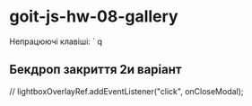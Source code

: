 # goit-js-hw-08-gallery

Непрацюючі клавіші:
` q

## Бекдроп закриття 2и варіант
// lightboxOverlayRef.addEventListener("click", onCloseModal);

